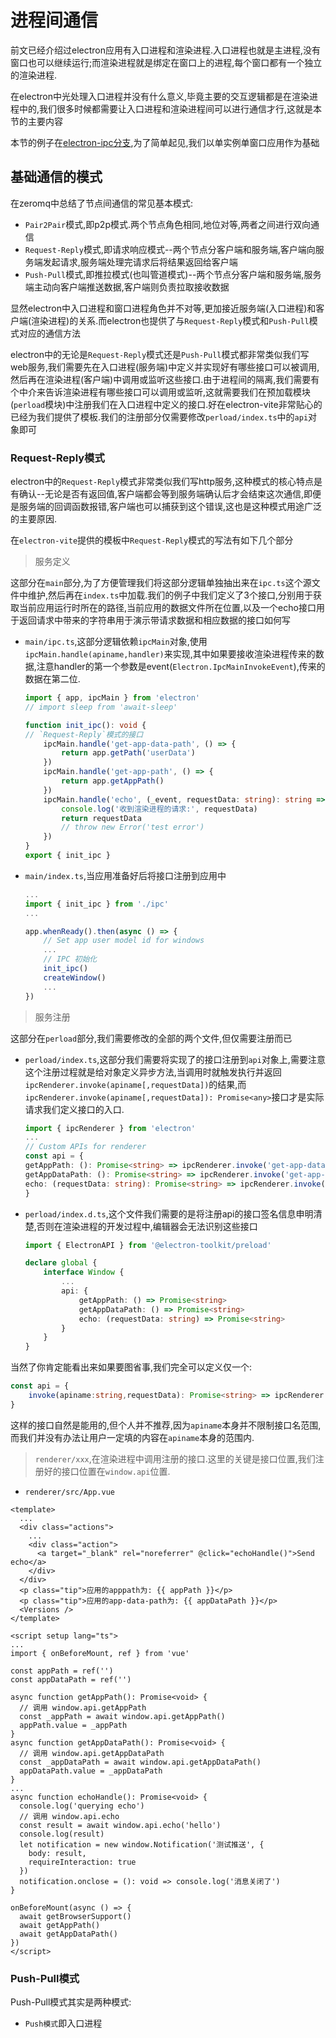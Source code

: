 # 进程间通信

前文已经介绍过electron应用有入口进程和渲染进程.入口进程也就是主进程,没有窗口也可以继续运行;而渲染进程就是绑定在窗口上的进程,每个窗口都有一个独立的渲染进程.

在electron中光处理入口进程并没有什么意义,毕竟主要的交互逻辑都是在渲染进程中的,我们很多时候都需要让入口进程和渲染进程间可以进行通信才行,这就是本节的主要内容

本节的例子在[electron-ipc分支](https://github.com/hsz1273327/TutorialForFront-EndWeb/tree/electron-ipc),为了简单起见,我们以单实例单窗口应用作为基础

## 基础通信的模式

在zeromq中总结了节点间通信的常见基本模式:

+ `Pair2Pair`模式,即p2p模式.两个节点角色相同,地位对等,两者之间进行双向通信
+ `Request-Reply`模式,即请求响应模式--两个节点分客户端和服务端,客户端向服务端发起请求,服务端处理完请求后将结果返回给客户端
+ `Push-Pull`模式,即推拉模式(也叫管道模式)--两个节点分客户端和服务端,服务端主动向客户端推送数据,客户端则负责拉取接收数据

显然electron中入口进程和窗口进程角色并不对等,更加接近服务端(入口进程)和客户端(渲染进程)的关系.而electron也提供了与`Request-Reply`模式和`Push-Pull`模式对应的通信方法

electron中的无论是`Request-Reply`模式还是`Push-Pull`模式都非常类似我们写web服务,我们需要先在入口进程(服务端)中定义并实现好有哪些接口可以被调用,然后再在渲染进程(客户端)中调用或监听这些接口.由于进程间的隔离,我们需要有个中介来告诉渲染进程有哪些接口可以调用或监听,这就需要我们在预加载模块(`perload`模块)中注册我们在入口进程中定义的接口.好在electron-vite非常贴心的已经为我们提供了模板.我们的注册部分仅需要修改`perload/index.ts`中的`api`对象即可

### Request-Reply模式

electron中的`Request-Reply`模式非常类似我们写http服务,这种模式的核心特点是有确认--无论是否有返回值,客户端都会等到服务端确认后才会结束这次通信,即便是服务端的回调函数报错,客户端也可以捕获到这个错误,这也是这种模式用途广泛的主要原因.

在`electron-vite`提供的模板中`Request-Reply`模式的写法有如下几个部分

> 服务定义

这部分在`main`部分,为了方便管理我们将这部分逻辑单独抽出来在`ipc.ts`这个源文件中维护,然后再在`index.ts`中加载.我们的例子中我们定义了3个接口,分别用于获取当前应用运行时所在的路径,当前应用的数据文件所在位置,以及一个echo接口用于返回请求中带来的字符串用于演示带请求数据和相应数据的接口如何写

+ `main/ipc.ts`,这部分逻辑依赖`ipcMain`对象,使用`ipcMain.handle(apiname,handler)`来实现,其中如果要接收渲染进程传来的数据,注意handler的第一个参数是event(`Electron.IpcMainInvokeEvent`),传来的数据在第二位.

    ```ts
    import { app, ipcMain } from 'electron'
    // import sleep from 'await-sleep'

    function init_ipc(): void {
    // `Request-Reply`模式的接口
        ipcMain.handle('get-app-data-path', () => {
            return app.getPath('userData')
        })
        ipcMain.handle('get-app-path', () => {
            return app.getAppPath()
        })
        ipcMain.handle('echo', (_event, requestData: string): string => {
            console.log('收到渲染进程的请求:', requestData)
            return requestData
            // throw new Error('test error')
        })
    }
    export { init_ipc }
    ```

+ `main/index.ts`,当应用准备好后将接口注册到应用中

    ```typescript
    ...
    import { init_ipc } from './ipc'
    ...

    app.whenReady().then(async () => {
        // Set app user model id for windows
        ...
        // IPC 初始化
        init_ipc()
        createWindow()
        ...
    })
    ```

> 服务注册

这部分在`perload`部分,我们需要修改的全部的两个文件,但仅需要注册而已

+ `perload/index.ts`,这部分我们需要将实现了的接口注册到`api`对象上,需要注意这个注册过程就是给对象定义异步方法,当调用时就触发执行并返回`ipcRenderer.invoke(apiname[,requestData])`的结果,而`ipcRenderer.invoke(apiname[,requestData]): Promise<any>`接口才是实际请求我们定义接口的入口.

    ```typescript
    import { ipcRenderer } from 'electron'
    ...
    // Custom APIs for renderer
    const api = {
    getAppPath: (): Promise<string> => ipcRenderer.invoke('get-app-data-path'),
    getAppDataPath: (): Promise<string> => ipcRenderer.invoke('get-app-path'),
    echo: (requestData: string): Promise<string> => ipcRenderer.invoke('echo', requestData)
    }
    ```

+ `perload/index.d.ts`,这个文件我们需要的是将注册api的接口签名信息申明清楚,否则在渲染进程的开发过程中,编辑器会无法识别这些接口

    ```typescript
    import { ElectronAPI } from '@electron-toolkit/preload'

    declare global {
        interface Window {
            ...
            api: {
                getAppPath: () => Promise<string>
                getAppDataPath: () => Promise<string>
                echo: (requestData: string) => Promise<string>
            }
        }
    }
    ```

当然了你肯定能看出来如果要图省事,我们完全可以定义仅一个:

```typescript
const api = {
    invoke(apiname:string,requestData): Promise<string> => ipcRenderer.invoke(apiname,requestData)
}
```

这样的接口自然是能用的,但个人并不推荐,因为`apiname`本身并不限制接口名范围,而我们并没有办法让用户一定填的内容在`apiname`本身的范围内.

> `renderer/xxx`,在渲染进程中调用注册的接口.这里的关键是接口位置,我们注册好的接口位置在`window.api`位置.

+ `renderer/src/App.vue`

```vue
<template>
  ...
  <div class="actions">
    ...
    <div class="action">
      <a target="_blank" rel="noreferrer" @click="echoHandle()">Send echo</a>
    </div>
  </div>
  <p class="tip">应用的apppath为: {{ appPath }}</p>
  <p class="tip">应用的app-data-path为: {{ appDataPath }}</p>
  <Versions />
</template>

<script setup lang="ts">
...
import { onBeforeMount, ref } from 'vue'

const appPath = ref('')
const appDataPath = ref('')

async function getAppPath(): Promise<void> {
  // 调用 window.api.getAppPath
  const _appPath = await window.api.getAppPath()
  appPath.value = _appPath
}
async function getAppDataPath(): Promise<void> {
  // 调用 window.api.getAppDataPath
  const _appDataPath = await window.api.getAppDataPath()
  appDataPath.value = _appDataPath
}
...
async function echoHandle(): Promise<void> {
  console.log('querying echo')
  // 调用 window.api.echo
  const result = await window.api.echo('hello')
  console.log(result)
  let notification = new window.Notification('测试推送', {
    body: result,
    requireInteraction: true
  })
  notification.onclose = (): void => console.log('消息关闭了')
}

onBeforeMount(async () => {
  await getBrowserSupport()
  await getAppPath()
  await getAppDataPath()
})
</script>

```

### Push-Pull模式

Push-Pull模式其实是两种模式:

+ `Push模式`即入口进程